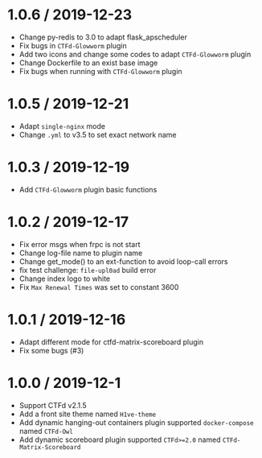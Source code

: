 1.0.6 / 2019-12-23
=================

* Change py-redis to 3.0 to adapt flask_apscheduler
* Fix bugs in `CTFd-Glowworm` plugin
* Add two icons and change some codes to adapt `CTFd-Glowworm` plugin
* Change Dockerfile to an exist base image
* Fix bugs when running with `CTFd-Glowworm` plugin

1.0.5 / 2019-12-21
=================

* Adapt `single-nginx` mode
* Change `.yml` to v3.5 to set exact network name

1.0.3 / 2019-12-19
=================

* Add `CTFd-Glowworm` plugin basic functions

1.0.2 / 2019-12-17
=================

* Fix error msgs when frpc is not start
* Change log-file name to plugin name
* Change get_mode() to an ext-function to avoid loop-call errors
* fix test challenge: `file-upl0ad` build error
* Change index logo to white
* Fix `Max Renewal Times` was set to constant 3600

1.0.1 / 2019-12-16
=================

* Adapt different mode for ctfd-matrix-scoreboard plugin
* Fix some bugs (#3)

1.0.0 / 2019-12-1
=================

* Support CTFd v2.1.5
* Add a front site theme named `H1ve-theme`
* Add  dynamic hanging-out containers plugin supported `docker-compose` named  `CTFd-Owl`
* Add dynamic scoreboard plugin supported `CTFd>=2.0` named `CTFd-Matrix-Scoreboard`

